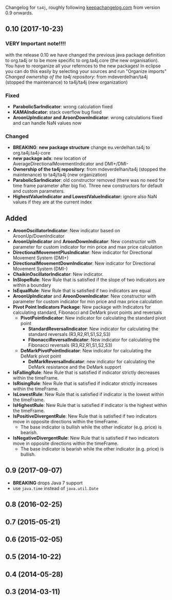 Changelog for `ta4j`, roughly following [keepachangelog.com](http://keepachangelog.com/en/1.0.0/) from version 0.9 onwards.

## 0.10 (2017-10-23)

### VERY Important note!!!!

with the release 0.10 we have changed the previous java package definition to org.ta4j or to be more specific to org.ta4j.core (the new organisation). You have to reorganize all your refernces to the new packages!
In eclipse you can do this easily by selecting your sources and run "Organize imports"
_Changed ownership of the ta4j repository_: from mdeverdelhan/ta4j (stopped the maintenance) to ta4j/ta4j (new organization)

### Fixed
- **ParabolicSarIndicator**: wrong calculation fixed
- **KAMAIndicator**: stack overflow bug fixed
- **AroonUpIndicator and AroonDownIndicator**: wrong calculations fixed and can handle NaN values now

### Changed
- **BREAKING**: **new package structure** change eu.verdelhan.ta4j to org.ta4j.ta4j-core
- **new package adx**: new location of AverageDirectionalMovementIndicator and DMI+/DMI-
- **Ownership of the ta4j repository**: from mdeverdelhan/ta4j (stopped the maintenance) to ta4j/ta4j (new organization)
- **ParabolicSarIndicator**: old constructor removed (there was no need for time frame parameter after big fix). Three new constructors for default and custom parameters.
- **HighestValueIndicator and LowestValueIndicator:** ignore also NaN values if they are at the current index

## Added
- **AroonOscillatorIndicator**: New indicator based on AroonUp/DownIndicator
- **AroonUpIndicator** and **AroonDownIndicator**: New constructor with parameter for custom indicator for min price and max price calculation
- **DirectionalMovementPlusIndicator**: New indicator for Directional Movement System (DMI+)
- **DirectionalMovementDownIndicator**: New indicator for Directional Movement System (DMI-)
- **ChaikinOscillatorIndicator**: New indicator.
- **InSlopeRule**: New Rule that is satisfied if the slope of two indicators are within a boundary
- **IsEqualRule**: New Rule that is satisfied if two indicators are equal
- **AroonUpIndicator** and **AroonDownIndicator**: New constructor with parameter for custom indicator for min price and max price calculation
- **Pivot Point Indicators Package**: New package with Indicators for calculating standard, Fibonacci and DeMark pivot points and reversals
    - **PivotPointIndicator**: New indicator for calculating the standard pivot point
        - **StandardReversalIndicator**: New indicator for calculating the standard reversals (R3,R2,R1,S1,S2,S3)
        - **FibonacciReversalIndicator**: New indicator for calculating the Fibonacci reversals (R3,R2,R1,S1,S2,S3)
    - **DeMarkPivotPointIndicator**: New indicator for calculating the DeMark pivot point
        - **DeMarkReversalIndicator**: new indicator for calculating the DeMark resistance and the DeMark support
- **IsFallingRule**: New Rule that is satisfied if indicator strictly decreases within the timeFrame.
- **IsRisingRule**: New Rule that is satisfied if indicator strictly increases within the timeFrame.
- **IsLowestRule**: New Rule that is satisfied if indicator is the lowest within the timeFrame.
- **IsHighestRule**: New Rule that is satisfied if indicator is the highest within the timeFrame.
- **IsPositiveDivergentRule**: New Rule that is satisfied if two indicators move in opposite directions within the timeFrame.
    - The base indicator is bullish while the other indicator (e.g. price) is bearish.
- **IsNegativeDivergentRule**: New Rule that is satisfied if two indicators move in opposite directions within the timeFrame.
    - The base indicator is bearish while the other indicator (e.g. price) is bullish.

## 0.9 (2017-09-07)

- **BREAKING** drops Java 7 support
- use `java.time` instead of `java.util.Date`

## 0.8 (2016-02-25)
## 0.7 (2015-05-21)
## 0.6 (2015-02-05)
## 0.5 (2014-10-22)
## 0.4 (2014-05-28)
## 0.3 (2014-03-11)
